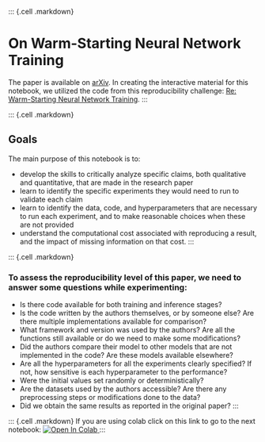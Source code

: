 ::: {.cell .markdown}
# On Warm-Starting Neural Network Training

The paper is available on [arXiv](https://arxiv.org/abs/1910.08475). In creating the interactive material for this notebook, we utilized the code from this reproducibility challenge: [Re: Warm-Starting Neural Network Training](https://rescience.github.io/bibliography/Kireev_2021.html).
:::

::: {.cell .markdown} 
## Goals

The main purpose of this notebook is to:

- develop the skills to critically analyze specific claims, both qualitative and quantitative, that are made in the research paper
- learn to identify the specific experiments they would need to run to validate each claim
- learn to identify the data, code, and hyperparameters that are necessary to run each experiment, and to make reasonable choices when these are not provided
- understand the computational cost associated with reproducing a result, and the impact of missing information on that cost.
:::

::: {.cell .markdown}
### To assess the reproducibility level of this paper, we need to answer some questions while experimenting:

-   Is there code available for both training and inference stages?
-   Is the code written by the authors themselves, or by someone else? Are there multiple implementations available for comparison?
-   What framework and version was used by the authors? Are all the functions still available or do we need to make some modifications?
-   Did the authors compare their model to other models that are not implemented in the code? Are these models available elsewhere?
-   Are all the hyperparameters for all the experiments clearly specified? If not, how sensitive is each hyperparameter to the performance?
-   Were the initial values set randomly or deterministically?
-   Are the datasets used by the authors accessible? Are there any preprocessing steps or modifications done to the data?
-   Did we obtain the same results as reported in the original paper?
:::


::: {.cell .markdown}
If you are using colab click on this link to go to the next notebook: 
<a target="_blank" href="https://colab.research.google.com/github/mohammed183/ml-reproducibility-p1/blob/main/notebooks/01-Introduction.ipynb">
<img src="https://colab.research.google.com/assets/colab-badge.svg" alt="Open In Colab"/>
</a>
:::